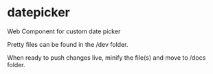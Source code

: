 # datepicker
Web Component for custom date picker

Pretty files can be found in the /dev folder.

When ready to push changes live, minify the file(s) and move to /docs folder.